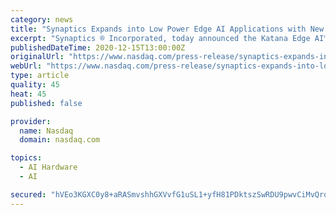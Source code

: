 ```yaml
---
category: news
title: "Synaptics Expands into Low Power Edge AI Applications with New Katana Platform"
excerpt: "Synaptics ® Incorporated, today announced the Katana Edge AI™ platform, addressing a growing industry gap for solutions that enable battery powered devices for consumer and industrial IoT markets. The Most Power Efficient Edge AI Software The growing demand for efficiency in battery operated devices requires software optimization techniques"
publishedDateTime: 2020-12-15T13:00:00Z
originalUrl: "https://www.nasdaq.com/press-release/synaptics-expands-into-low-power-edge-ai-applications-with-new-katana-platform-2020"
webUrl: "https://www.nasdaq.com/press-release/synaptics-expands-into-low-power-edge-ai-applications-with-new-katana-platform-2020"
type: article
quality: 45
heat: 45
published: false

provider:
  name: Nasdaq
  domain: nasdaq.com

topics:
  - AI Hardware
  - AI

secured: "hVEo3KGXC0y8+aRASmvshhGXVvfG1uSL1+yfH81PDktszSwRDU9pwvCiMvQroJ82D2MDI1+ho5W6iz6nIjw6WAXYwDezb1tJF2PgSzL/MaBeq/Mlo5otoIt54sa0/I2QbT2EeSXJSWNLO3MlpnlWhSnlNhSVE8MIN5YRm+bX49rf46f1m1ph09Y7rMspNAFaWtWepY84LNqqsFIkNt0jLMsb8OQYGBS9X9Sjf3bQc+ZGBvuVQ+8CiQyGYOdNfUGXkka80mOHNmtgqOR70KmUAeyisO4C805hc8F0BKIgpqKf+d0XcZuQ6kmbH/GGyvVcZDgVC5qCYg6d2x4gsKYVokdvTBsrdy6zTcPsIcciQdw=;MUFMwEhulUNpenNsr141bA=="
---
```


